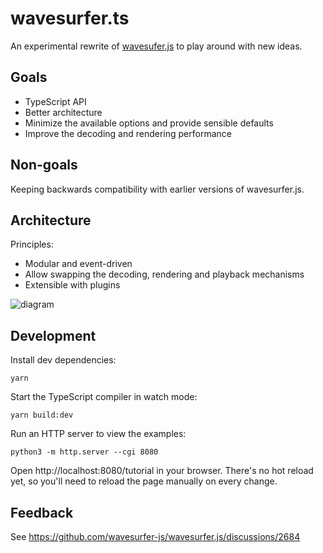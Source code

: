 # wavesurfer.ts

An experimental rewrite of [wavesufer.js](https://github.com/wavesurfer-js/wavesurfer.js) to play around with new ideas.

## Goals

 * TypeScript API
 * Better architecture
 * Minimize the available options and provide sensible defaults
 * Improve the decoding and rendering performance

## Non-goals

Keeping backwards compatibility with earlier versions of wavesurfer.js.

## Architecture

Principles:
 * Modular and event-driven
 * Allow swapping the decoding, rendering and playback mechanisms
 * Extensible with plugins

![diagram](https://user-images.githubusercontent.com/381895/222349436-38b550e5-24dc-4143-9cdb-efbe00540213.png)

## Development

Install dev dependencies:

```
yarn
```

Start the TypeScript compiler in watch mode:

```
yarn build:dev
```

Run an HTTP server to view the examples:

```
python3 -m http.server --cgi 8080
```

Open http://localhost:8080/tutorial in your browser.
There's no hot reload yet, so you'll need to reload the page manually on every change.

## Feedback

See https://github.com/wavesurfer-js/wavesurfer.js/discussions/2684

